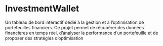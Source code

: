 # InvestmentWallet
Un tableau de bord interactif dédié à la gestion et à l’optimisation de portefeuilles financiers. Ce projet permet de récupérer des données financières en temps réel, d’analyser la performance d’un portefeuille et de proposer des stratégies d’optimisation

